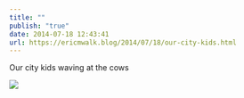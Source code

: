 ```yaml
---
title: ""
publish: "true"
date: 2014-07-18 12:43:41
url: https://ericmwalk.blog/2014/07/18/our-city-kids.html
---
```


Our city kids waving at the cows

![](https://ericmwalk.blog/uploads/2022/966d4a082c.jpg)